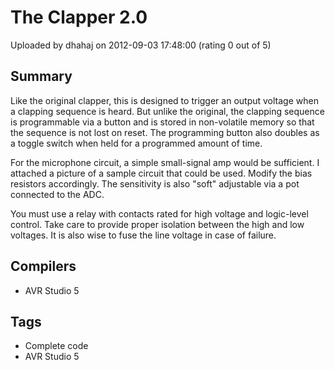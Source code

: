 # The Clapper 2.0

Uploaded by dhahaj on 2012-09-03 17:48:00 (rating 0 out of 5)

## Summary

Like the original clapper, this is designed to trigger an output voltage when a clapping sequence is heard. But unlike the original, the clapping sequence is programmable via a button and is stored in non-volatile memory so that the sequence is not lost on reset. The programming button also doubles as a toggle switch when held for a programmed amount of time. 


For the microphone circuit, a simple small-signal amp would be sufficient. I attached a picture of a sample circuit that could be used. Modify the bias resistors accordingly. The sensitivity is also "soft" adjustable via a pot connected to the ADC.


You must use a relay with contacts rated for high voltage and logic-level control. Take care to provide proper isolation between the high and low voltages. It is also wise to fuse the line voltage in case of failure.

## Compilers

- AVR Studio 5

## Tags

- Complete code
- AVR Studio 5
